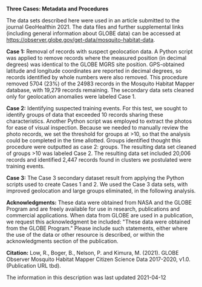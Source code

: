 **Three Cases: Metadata and Procedures**

The data sets described here were used in an article submitted to the journal GeoHealthin 2021. The data files and further supplemental links (including general information about GLOBE data) can be accessed at https://observer.globe.gov/get-data/mosquito-habitat-data.

**Case 1:** Removal of records with suspect geolocation data. A Python script was applied to remove records where the measured position (in decimal degrees) was identical to the GLOBE MGRS site position. GPS-obtained latitude and longitude coordinates are reported in decimal degrees, so records identified by whole numbers were also removed. This procedure removed 5704 (23%) of the 24983 records in the Mosquito Habitat Mapper database, with 19,279 records remaining. The secondary data sets cleaned only for geolocation anomalies were labeled Case 1.

**Case 2:** Identifying suspected training events. For this test, we sought to identify groups of data that exceeded 10 records sharing these characteristics. Another Python script was employed to extract the photos for ease of visual inspection. Because we needed to manually review the photo records, we set the threshold for groups at >10, so that the analysis could be completed in the time allotted. Groups identified thought this procedure were outputted as case 2: groups. The resulting data set cleaned of groups >10 was labeled Case 2. The resulting data set included 20,006 records and identified 2,447 records found in clusters we postulated were training events.

**Case 3:** The Case 3 secondary dataset result from applying the Python scripts used to create Cases 1 and 2. We used the Case 3 data sets, with improved geolocation and large groups eliminated, in the following analysis.

**Acknowledgments:** These data were obtained from NASA and the GLOBE Program and are freely available for use in research, publications and commercial applications. When data from GLOBE are used in a publication, we request this acknowledgment be included: "These data were obtained from the GLOBE Program." Please include such statements, either where the use of the data or other resource is described, or within the acknowledgments section of the publication.

**Citation:** Low, R., Boger, B., Nelson, P. and Kimura, M. (2021).  GLOBE Observer Mosquito Habitat Mapper Citizen Science Data 2017-2020, v1.0.  (Publication URL tbd).

The information in this description was last updated 2021-04-12
